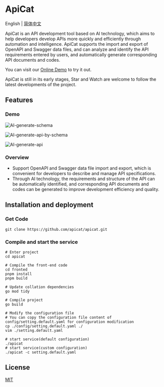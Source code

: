 # ApiCat

English | [简体中文](https://github.com/apicat/apicat/blob/master/README-CN.md)

ApiCat is an API development tool based on AI technology, which aims to help developers develop APIs more quickly and efficiently through automation and intelligence. ApiCat supports the import and export of OpenAPI and Swagger data files, and can analyze and identify the API requirements entered by users, and automatically generate corresponding API documents and codes.

You can visit our [Online Demo](http://demo.apicat.net) to try it out.

ApiCat is still in its early stages, Star and Watch are welcome to follow the latest developments of the project.

## Features

### Demo

![AI-generate-schema](https://cdn.apicat.net/uploads/0c3518c1bfc421fc4f3f86c085f353d2.gif)

![AI-generate-api-by-schema](https://cdn.apicat.net/uploads/bbcae83511d797d22077d05d17c262cc.gif)

![AI-generate-api](https://cdn.apicat.net/uploads/cf617b56fa186960c228c79487cf6c5e.gif)

### Overview

- Support OpenAPI and Swagger data file import and export, which is convenient for developers to describe and manage API specifications.
- Through AI technology, the requirements and structure of the API can be automatically identified, and corresponding API documents and codes can be generated to improve development efficiency and quality.

## Installation and deployment

### Get Code

```
git clone https://github.com/apicat/apicat.git
```

### Compile and start the service

```
# Enter project
cd apicat

# Compile the front-end code
cd fronted
pnpm install
pnpm build

# Update collation dependencies
go mod tidy

# Compile project
go build

# Modify the configuration file
# You can copy the configuration file content of config/setting.default.yaml for configuration modification
cp ./config/setting.default.yaml ./
vim ./setting.default.yaml

# start service(default configuration)
./apicat
# start service(custom configuration)
./apicat -c setting.default.yaml
```

## License

[MIT](https://github.com/apicat/apicat/blob/main/LICENSE)